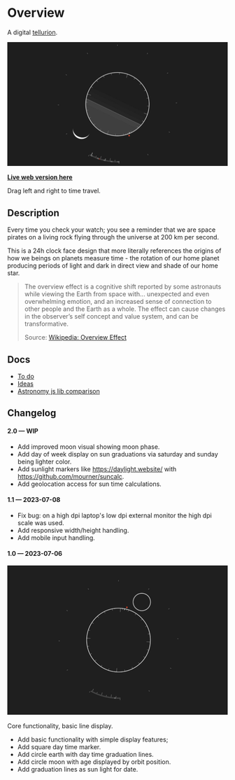 # Overview

A digital [tellurion](https://en.wikipedia.org/wiki/Tellurion).

<img src='https://raw.githubusercontent.com/kormyen/overview/master/2023-07-21.jpg'/>

[**Live web version here**](https://overview-kormyen.vercel.app/)

Drag left and right to time travel.

## Description

Every time you check your watch; you see a reminder that we are space pirates on a living rock flying through the universe at 200 km per second.

This is a 24h clock face design that more literally references the origins of how we beings on planets measure time - the rotation of our home planet producing periods of light and dark in direct view and shade of our home star.

> The overview effect is a cognitive shift reported by some astronauts while viewing the Earth from space with... unexpected and even overwhelming emotion, and an increased sense of connection to other people and the Earth as a whole. The effect can cause changes in the observer’s self concept and value system, and can be transformative.
>
> Source: [Wikipedia: Overview Effect](https://en.wikipedia.org/wiki/Overview_effect)

## Docs

- [To do](TODO.md)
- [Ideas](IDEAS.md)
- [Astronomy js lib comparison](https://tealdulcet.com/weather/)

## Changelog

#### 2.0 &mdash; WIP

- Add improved moon visual showing moon phase.
- Add day of week display on sun graduations via saturday and sunday being lighter color.
- Add sunlight markers like https://daylight.website/ with https://github.com/mourner/suncalc.
- Add geolocation access for sun time calculations.

#### 1.1 &mdash; 2023-07-08

- Fix bug: on a high dpi laptop's low dpi external monitor the high dpi scale was used.
- Add responsive width/height handling.
- Add mobile input handling.

#### 1.0 &mdash; 2023-07-06

<img src='https://raw.githubusercontent.com/kormyen/overview/master/2023-07-06.jpg'/>

Core functionality, basic line display.

- Add basic functionality with simple display features;
- Add square day time marker.
- Add circle earth with day time graduation lines.
- Add circle moon with age displayed by orbit position.
- Add graduation lines as sun light for date.